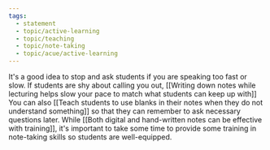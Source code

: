 ```yaml
---
tags:
  - statement
  - topic/active-learning
  - topic/teaching
  - topic/note-taking
  - topic/acue/active-learning
---
```

It's a good idea to stop and ask students if you are speaking too fast or slow. If students are shy about calling you out, [[Writing down notes while lecturing helps slow your pace to match what students can keep up with]] You can also [[Teach students to use blanks in their notes when they do not understand something]] so that they can remember to ask necessary questions later. While [[Both digital and hand-written notes can be effective with training]], it's important to take some time to provide some training in note-taking skills so students are well-equipped.
